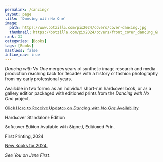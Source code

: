```yaml
---
permalink: /dancing/
layout: page
title: "Dancing with No One"
image:
  path: https://www.botzilla.com/pix2024/covers/cover-dancing.jpg
  thumbnail: https://botzilla.com/pix2024/covers/front_cover_dancing_Gallery.jpg
rank: 33
categories: [Books]
tags: [Books]
mastless: false
inline_nav: true
---
```


_Dancing with No One_ merges years of synthetic image research and media production reaching back for decades with a history of fashion photography from my early professional years.

Available in two forms: as an individual short-run hardcover book, or as a gallery edition packaged with editioned prints from the _Dancing with No One_ project.

<a class="btn btn--info btn--large" href="mailto:kevin+books@vumondo.com?subject=Updates%20on%20the%20Book%20%22Dancing%20with%20No%20One%22&body=Please%20keep%20me%20informed%20about%20updates%20for%20sales%20availability%20for%20your%20book%20%22Dancing%20with%20No%20One.%22">Click Here to Receive Updates on _Dancing with No One_ Availability</a>

Hardcover Standalone Edition

Softcover Edition Available with Signed, Editioned Print

First Printing, 2024

<a href="{{ site.url }}/book24">New Books for 2024.</a>

_See You on June First._
